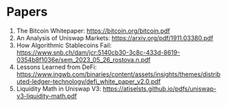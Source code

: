 # Papers

1. The Bitcoin Whitepaper: https://bitcoin.org/bitcoin.pdf
2. An Analysis of Uniswap Markets: https://arxiv.org/pdf/1911.03380.pdf
3. How Algorithmic Stablecoins Fail: https://www.snb.ch/dam/jcr:5140cb30-3c8c-433d-8619-0354b8f1036e/sem_2023_05_26_rostova.n.pdf
4. Lessons Learned from DeFi: https://www.ingwb.com/binaries/content/assets/insights/themes/distributed-ledger-technology/defi_white_paper_v2.0.pdf
5. Liquidity Math in Uniswap V3: https://atiselsts.github.io/pdfs/uniswap-v3-liquidity-math.pdf
